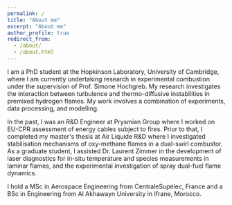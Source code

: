 ```yaml
---
permalink: /
title: "About me"
excerpt: "About me"
author_profile: true
redirect_from: 
  - /about/
  - /about.html
---
```


I am a PhD student at the Hopkinson Laboratory, University of Cambridge, where I am currently undertaking research in experimental combustion under the supervision of Prof. Simone Hochgreb. My research investigates the interaction between turbulence and thermo-diffusive instabilities in premixed hydrogen flames. My work involves a combination of experiments, data processing, and modelling.

In the past, I was an R&D Engineer at Prysmian Group where I worked on EU-CPR assessment of energy cables subject to fires. Prior to that, I completed my master's thesis at Air Liquide R&D where I investigated stabilisation mechanisms of oxy-methane flames in a dual-swirl combustor. As a graduate student, I assisted Dr. Laurent Zimmer in the development of laser diagnostics for in-situ temperature and species measurements in laminar flames, and the experimental investigation of spray dual-fuel flame dynamics.

I hold a MSc in Aerospace Engineering from CentraleSupélec, France and a BSc in Engineering from Al Akhawayn University in Ifrane, Morocco.